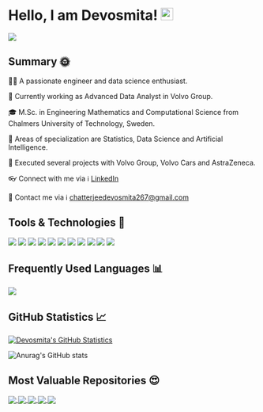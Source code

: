 # Hello, I am Devosmita! <img src="https://media.giphy.com/media/hvRJCLFzcasrR4ia7z/giphy.gif" width="25px">
![](https://komarev.com/ghpvc/?username=devosmitachatterjee2018&color=green&label=Profile+Views)

## Summary :sun_with_face:
:woman_technologist: A passionate engineer and data science enthusiast.

:briefcase: Currently working as Advanced Data Analyst in Volvo Group.

:mortar_board: M.Sc. in Engineering Mathematics and Computational Science from Chalmers University of Technology, Sweden. 

:bow_and_arrow: Areas of specialization are Statistics, Data Science and Artificial Intelligence. 

:gem: Executed several projects with Volvo Group, Volvo Cars and AstraZeneca.

:eyeglasses: Connect with me via :information_source: [LinkedIn](https://www.linkedin.com/in/devosmitachatterjee/)

:email: Contact me via :information_source: [chatterjeedevosmita267@gmail.com](mailto:chatterjeedevosmita267@gmail.com)

## Tools & Technologies :wrench:
![](https://img.shields.io/badge/OS-Linux-informational?style=flat&logo=linux&logoColor=white&color=blue)
![](https://img.shields.io/badge/OS-Windows-informational?style=flat&logo=windows&logoColor=white&color=blue)
![](https://img.shields.io/badge/Code-Python-informational?style=flat&logo=python&logoColor=white&color=blue)
![](https://img.shields.io/badge/Code-R-informational?style=flat&logo=r&logoColor=white&color=blue)
![](https://img.shields.io/badge/Code-MATLAB-informational?style=flat&logo=matlab&logoColor=white&color=blue)
![](https://img.shields.io/badge/Code-LaTeX-informational?style=flat&logo=latex&logoColor=white&color=blue)
![](https://img.shields.io/badge/Code-Mathematica-informational?style=flat&logo=mathematica&logoColor=white&color=blue)
![](https://img.shields.io/badge/Shell-Bash-informational?style=flat&logo=gnu-bash&logoColor=white&color=blue)
![](https://img.shields.io/badge/Tools-SQL-informational?style=flat&logo=sql&logoColor=white&color=blue)
![](https://img.shields.io/badge/Code-C-informational?style=flat&logo=c&logoColor=white&color=blue)
![](https://img.shields.io/badge/Code-C++-informational?style=flat&logo=c++&logoColor=white&color=blue)

## Frequently Used Languages :bar_chart:
<a href="https://github.com/devosmitachatterjee2018/devosmitachatterjee2018">
  <img align="center" src="https://github-readme-stats.vercel.app/api/top-langs/?username=devosmitachatterjee2018&hide=java,html,tex&title_color=ffffff&text_color=c9cacc&icon_color=2bbc8a&bg_color=1d1f21&langs_count=3" />
</a>

## GitHub Statistics :chart_with_upwards_trend:
<a href="https://github.com/devosmitachatterjee2018/devosmitachatterjee2018">
  <img align="center" src="https://github-readme-stats.vercel.app/api?username=devosmitachatterjee2018&radfasf&arasfda&show_icons=true&line_height=27&include_all_commits=true&title_color=ffffff&text_color=c9cacc&icon_color=f03c15&bg_color=1d1f21" alt="Devosmita's GitHub Statistics" />
</a>

![Anurag's GitHub stats](https://github-readme-stats.vercel.app/api?username=devosmitachatterjee2018&include_all_commits=true&show_icons=true&theme=radical)
## Most Valuable Repositories :heart_eyes:
<a href="https://github.com/devosmitachatterjee2018/DataCleaningTool">
  <img align="center" src="https://github-readme-stats.vercel.app/api/pin/?username=devosmitachatterjee2018&repo=DataCleaningTool&title_color=ffffff&text_color=c9cacc&icon_color=f03c15&bg_color=1d1f21" />
</a>     

<a href="https://github.com/devosmitachatterjee2018/Project_Course_in_Mathematical_and_Statistical_Modelling">
  <img align="center" src="https://github-readme-stats.vercel.app/api/pin/?username=devosmitachatterjee2018&repo=Project_Course_in_Mathematical_and_Statistical_Modelling&title_color=ffffff&text_color=c9cacc&icon_color=f03c15&bg_color=1d1f21" />
</a>  

<a href="https://github.com/devosmitachatterjee2018/Spatial_Statistics_and_Image_Analysis">
  <img align="center" src="https://github-readme-stats.vercel.app/api/pin/?username=devosmitachatterjee2018&repo=Spatial_Statistics_and_Image_Analysis&title_color=ffffff&text_color=c9cacc&icon_color=f03c15&bg_color=1d1f21" />
</a>    

<a href="https://github.com/devosmitachatterjee2018/Statistical_Learning_for_Big_Data_Report11062021">
  <img align="center" src="https://github-readme-stats.vercel.app/api/pin/?username=devosmitachatterjee2018&repo=Statistical_Learning_for_Big_Data_Report11062021&title_color=ffffff&text_color=c9cacc&icon_color=f03c15&bg_color=1d1f21" />
</a>    

<a href="https://github.com/devosmitachatterjee2018/Financial_Time_Series">
  <img align="center" src="https://github-readme-stats.vercel.app/api/pin/?username=devosmitachatterjee2018&repo=Financial_Time_Series&title_color=ffffff&text_color=c9cacc&icon_color=f03c15&bg_color=1d1f21" />
</a>  
